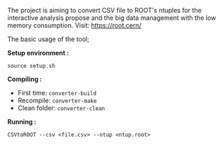 The project is aiming to convert CSV file to ROOT's ntuples for the interactive analysis propose and the big data management with the low memory consumption.
Visit: https://root.cern/

The basic usage of the tool;

**Setup environment :**    
```
source setup.sh
```

**Compiling :**    
- First time: `converter-build`
- Recompile: `converter-make`
- Clean folder: `converter-clean`

**Running :**

```
CSVtoROOT --csv <file.csv> --ntup <ntup.root>
```
